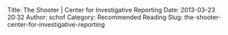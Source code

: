 Title: The Shooter | Center for Investigative Reporting
Date: 2013-03-23 20:32
Author: schof
Category: Recommended Reading
Slug: the-shooter-center-for-investigative-reporting


